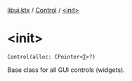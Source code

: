 [libui.ktx](../README.md) / [Control](README.md) / [&lt;init&gt;](-init-.md)

# &lt;init&gt;

`Control(alloc: CPointer<`[`T`](README.md#T)`>?)`

Base class for all GUI controls (widgets).


